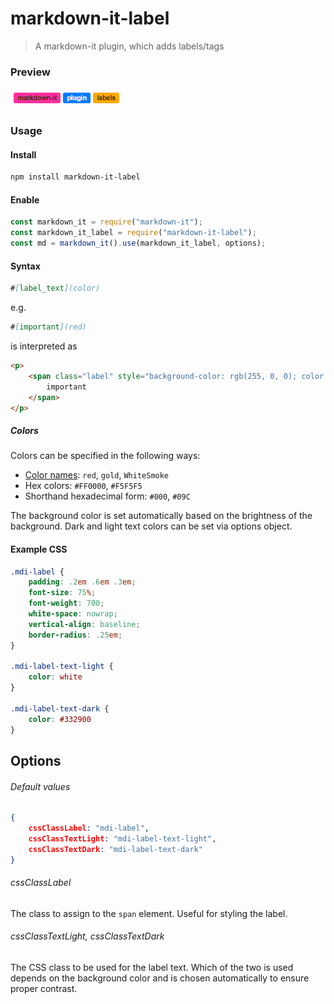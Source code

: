 # markdown-it-label

> A markdown-it plugin, which adds labels/tags

### Preview

![preview](docs/preview.png)

### Usage

#### Install

```bash
npm install markdown-it-label
```

#### Enable

```js
const markdown_it = require("markdown-it");
const markdown_it_label = require("markdown-it-label");
const md = markdown_it().use(markdown_it_label, options);
```
#### Syntax

```md
#[label_text](color)
```

e.g.

```md
#[important](red)
```

is interpreted as

```html
<p>
    <span class="label" style="background-color: rgb(255, 0, 0); color: white;">
        important
    </span>
</p>
```

##### Colors

Colors can be specified in the following ways:

- [Color names](https://www.w3schools.com/colors/colors_names.asp): `red`, `gold`,  `WhiteSmoke`
- Hex colors: `#FF0000`, `#F5F5F5`
- Shorthand hexadecimal form: `#000`, `#09C`

The background color is set automatically based on the brightness of the background. Dark and light text colors can be set via options object.

#### Example CSS

```css
.mdi-label {
    padding: .2em .6em .3em;
    font-size: 75%;
    font-weight: 700;
    white-space: nowrap;
    vertical-align: baseline;
    border-radius: .25em;
}

.mdi-label-text-light {
    color: white
}

.mdi-label-text-dark {
    color: #332900
}
```



## Options

###### Default values

```json
{
    cssClassLabel: "mdi-label",
	cssClassTextLight: "mdi-label-text-light",
	cssClassTextDark: "mdi-label-text-dark"
}
```

###### cssClassLabel

The class to assign to the `span` element. Useful for styling the label.

###### cssClassTextLight, cssClassTextDark

The CSS class to be used for the label text. Which of the two is used depends on the background color and is chosen automatically to ensure proper contrast.

